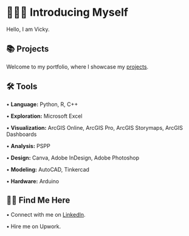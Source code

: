 # 👩🏻‍💻 Introducing Myself
Hello, I am Vicky. <p>
## 📚 Projects <br>
Welcome to my portfolio, where I showcase my [projects](https://github.com/redefiningvicky/Portfolio-Guide).
## 🛠️ Tools <br>
• <b>Language:</b> Python, R, C++ <p>
• <b>Exploration:</b> Microsoft Excel <p>
• <b>Visualization:</b> ArcGIS Online, ArcGIS Pro, ArcGIS Storymaps, ArcGIS Dashboards <p>
• <b>Analysis:</b> PSPP <p>
• <b>Design:</b> Canva, Adobe InDesign, Adobe Photoshop <p>
• <b>Modeling:</b> AutoCAD, Tinkercad <p>
• <b>Hardware:</b> Arduino <p>
## 👋🏻 Find Me Here <br>
• Connect with me on [LinkedIn](https://www.linkedin.com/in/redefiningvicky/). <p>
• Hire me on Upwork.
